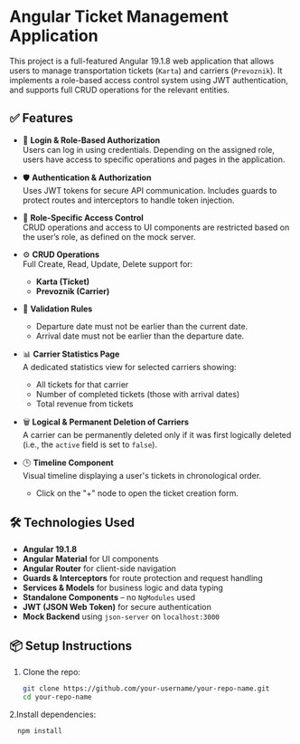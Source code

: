 # Angular Ticket Management Application

This project is a full-featured Angular 19.1.8 web application that allows users to manage transportation tickets (`Karta`) and carriers (`Prevoznik`). It implements a role-based access control system using JWT authentication, and supports full CRUD operations for the relevant entities.

## ✅ Features

- 🔐 **Login & Role-Based Authorization**  
  Users can log in using credentials. Depending on the assigned role, users have access to specific operations and pages in the application.

- 🛡️ **Authentication & Authorization**  
  Uses JWT tokens for secure API communication. Includes guards to protect routes and interceptors to handle token injection.

- 🧠 **Role-Specific Access Control**  
  CRUD operations and access to UI components are restricted based on the user’s role, as defined on the mock server.

- ⚙️ **CRUD Operations**  
  Full Create, Read, Update, Delete support for:
  - **Karta (Ticket)**
  - **Prevoznik (Carrier)**

- 🧮 **Validation Rules**
  - Departure date must not be earlier than the current date.
  - Arrival date must not be earlier than the departure date.

- 📊 **Carrier Statistics Page**  
  A dedicated statistics view for selected carriers showing:
  - All tickets for that carrier
  - Number of completed tickets (those with arrival dates)
  - Total revenue from tickets

- 🗑️ **Logical & Permanent Deletion of Carriers**  
  A carrier can be permanently deleted only if it was first logically deleted (i.e., the `active` field is set to `false`).

- 🕒 **Timeline Component**  
  Visual timeline displaying a user's tickets in chronological order.  
  - Click on the "+" node to open the ticket creation form.

## 🛠️ Technologies Used

- **Angular 19.1.8**
- **Angular Material** for UI components
- **Angular Router** for client-side navigation
- **Guards & Interceptors** for route protection and request handling
- **Services & Models** for business logic and data typing
- **Standalone Components** – no `NgModules` used
- **JWT (JSON Web Token)** for secure authentication
- **Mock Backend** using `json-server` on `localhost:3000`


## 📦 Setup Instructions

1. Clone the repo:
   ```bash
   git clone https://github.com/your-username/your-repo-name.git
   cd your-repo-name
2.Install dependencies:
 ```bash
   npm install
```

   
